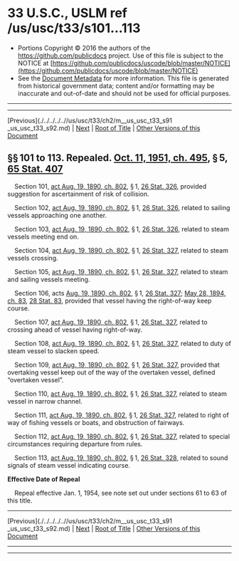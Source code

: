---
---

# 33 U.S.C., USLM ref /us/usc/t33/s101...113

* Portions Copyright © 2016 the authors of the https://github.com/publicdocs project.
  Use of this file is subject to the NOTICE at [https://github.com/publicdocs/uscode/blob/master/NOTICE](https://github.com/publicdocs/uscode/blob/master/NOTICE)
* See the [Document Metadata](././../../../..//README.md) for more information.
  This file is generated from historical government data; content and/or formatting may be inaccurate and out-of-date and should not be used for official purposes.

----------
----------

[Previous](./../../../..//us/usc/t33/ch2/m__us_usc_t33_s91 _us_usc_t33_s92.md) | [Next](./../../../..//us/usc/t33/ch2/m__us_usc_t33_s121.md) | [Root of Title](./../../../../) | [Other Versions of this Document](https://publicdocs.github.io/go/links?ns=uslm&ref=%2Fus%2Fusc%2Ft33%2Fs101...113)

## §§ 101 to 113. Repealed. [Oct. 11, 1951, ch. 495][/us/act/1951-10-11/ch495], § 5, [65 Stat. 407][/us/stat/65/407]

    Section 101, [act Aug. 19, 1890, ch. 802][/us/act/1890-08-19/ch802], § 1, [26 Stat. 326][/us/stat/26/326], provided suggestion for ascertainment of risk of collision.

    Section 102, [act Aug. 19, 1890, ch. 802][/us/act/1890-08-19/ch802], § 1, [26 Stat. 326][/us/stat/26/326], related to sailing vessels approaching one another.

    Section 103, [act Aug. 19, 1890, ch. 802][/us/act/1890-08-19/ch802], § 1, [26 Stat. 326][/us/stat/26/326], related to steam vessels meeting end on.

    Section 104, [act Aug. 19, 1890, ch. 802][/us/act/1890-08-19/ch802], § 1, [26 Stat. 327][/us/stat/26/327], related to steam vessels crossing.

    Section 105, [act Aug. 19, 1890, ch. 802][/us/act/1890-08-19/ch802], § 1, [26 Stat. 327][/us/stat/26/327], related to steam and sailing vessels meeting.

    Section 106, acts [Aug. 19, 1890, ch. 802][/us/act/1890-08-19/ch802], § 1, [26 Stat. 327][/us/stat/26/327]; [May 28, 1894, ch. 83][/us/act/1894-05-28/ch83], [28 Stat. 83][/us/stat/28/83], provided that vessel having the right-of-way keep course.

    Section 107, [act Aug. 19, 1890, ch. 802][/us/act/1890-08-19/ch802], § 1, [26 Stat. 327][/us/stat/26/327], related to crossing ahead of vessel having right-of-way.

    Section 108, [act Aug. 19, 1890, ch. 802][/us/act/1890-08-19/ch802], § 1, [26 Stat. 327][/us/stat/26/327], related to duty of steam vessel to slacken speed.

    Section 109, [act Aug. 19, 1890, ch. 802][/us/act/1890-08-19/ch802], § 1, [26 Stat. 327][/us/stat/26/327], provided that overtaking vessel keep out of the way of the overtaken vessel, defined “overtaken vessel”.

    Section 110, [act Aug. 19, 1890, ch. 802][/us/act/1890-08-19/ch802], § 1, [26 Stat. 327][/us/stat/26/327], related to steam vessel in narrow channel.

    Section 111, [act Aug. 19, 1890, ch. 802][/us/act/1890-08-19/ch802], § 1, [26 Stat. 327][/us/stat/26/327], related to right of way of fishing vessels or boats, and obstruction of fairways.

    Section 112, [act Aug. 19, 1890, ch. 802][/us/act/1890-08-19/ch802], § 1, [26 Stat. 327][/us/stat/26/327], related to special circumstances requiring departure from rules.

    Section 113, [act Aug. 19, 1890, ch. 802][/us/act/1890-08-19/ch802], § 1, [26 Stat. 328][/us/stat/26/328], related to sound signals of steam vessel indicating course.

 __Effective Date of Repeal__ 

    Repeal effective Jan. 1, 1954, see note set out under sections 61 to 63 of this title.

----------

[Previous](./../../../..//us/usc/t33/ch2/m__us_usc_t33_s91 _us_usc_t33_s92.md) | [Next](./../../../..//us/usc/t33/ch2/m__us_usc_t33_s121.md) | [Root of Title](./../../../../) | [Other Versions of this Document](https://publicdocs.github.io/go/links?ns=uslm&ref=%2Fus%2Fusc%2Ft33%2Fs101...113)

----------
----------

[/us/act/1951-10-11/ch495]: https://publicdocs.github.io/go/links?ns=uslm&ref=%2Fus%2Fact%2F1951-10-11%2Fch495
[/us/stat/65/407]: https://publicdocs.github.io/go/links?ns=uslm&ref=%2Fus%2Fstat%2F65%2F407
[/us/act/1890-08-19/ch802]: https://publicdocs.github.io/go/links?ns=uslm&ref=%2Fus%2Fact%2F1890-08-19%2Fch802
[/us/stat/26/326]: https://publicdocs.github.io/go/links?ns=uslm&ref=%2Fus%2Fstat%2F26%2F326
[/us/act/1890-08-19/ch802]: https://publicdocs.github.io/go/links?ns=uslm&ref=%2Fus%2Fact%2F1890-08-19%2Fch802
[/us/stat/26/326]: https://publicdocs.github.io/go/links?ns=uslm&ref=%2Fus%2Fstat%2F26%2F326
[/us/act/1890-08-19/ch802]: https://publicdocs.github.io/go/links?ns=uslm&ref=%2Fus%2Fact%2F1890-08-19%2Fch802
[/us/stat/26/326]: https://publicdocs.github.io/go/links?ns=uslm&ref=%2Fus%2Fstat%2F26%2F326
[/us/act/1890-08-19/ch802]: https://publicdocs.github.io/go/links?ns=uslm&ref=%2Fus%2Fact%2F1890-08-19%2Fch802
[/us/stat/26/327]: https://publicdocs.github.io/go/links?ns=uslm&ref=%2Fus%2Fstat%2F26%2F327
[/us/act/1890-08-19/ch802]: https://publicdocs.github.io/go/links?ns=uslm&ref=%2Fus%2Fact%2F1890-08-19%2Fch802
[/us/stat/26/327]: https://publicdocs.github.io/go/links?ns=uslm&ref=%2Fus%2Fstat%2F26%2F327
[/us/act/1890-08-19/ch802]: https://publicdocs.github.io/go/links?ns=uslm&ref=%2Fus%2Fact%2F1890-08-19%2Fch802
[/us/stat/26/327]: https://publicdocs.github.io/go/links?ns=uslm&ref=%2Fus%2Fstat%2F26%2F327
[/us/act/1894-05-28/ch83]: https://publicdocs.github.io/go/links?ns=uslm&ref=%2Fus%2Fact%2F1894-05-28%2Fch83
[/us/stat/28/83]: https://publicdocs.github.io/go/links?ns=uslm&ref=%2Fus%2Fstat%2F28%2F83
[/us/act/1890-08-19/ch802]: https://publicdocs.github.io/go/links?ns=uslm&ref=%2Fus%2Fact%2F1890-08-19%2Fch802
[/us/stat/26/327]: https://publicdocs.github.io/go/links?ns=uslm&ref=%2Fus%2Fstat%2F26%2F327
[/us/act/1890-08-19/ch802]: https://publicdocs.github.io/go/links?ns=uslm&ref=%2Fus%2Fact%2F1890-08-19%2Fch802
[/us/stat/26/327]: https://publicdocs.github.io/go/links?ns=uslm&ref=%2Fus%2Fstat%2F26%2F327
[/us/act/1890-08-19/ch802]: https://publicdocs.github.io/go/links?ns=uslm&ref=%2Fus%2Fact%2F1890-08-19%2Fch802
[/us/stat/26/327]: https://publicdocs.github.io/go/links?ns=uslm&ref=%2Fus%2Fstat%2F26%2F327
[/us/act/1890-08-19/ch802]: https://publicdocs.github.io/go/links?ns=uslm&ref=%2Fus%2Fact%2F1890-08-19%2Fch802
[/us/stat/26/327]: https://publicdocs.github.io/go/links?ns=uslm&ref=%2Fus%2Fstat%2F26%2F327
[/us/act/1890-08-19/ch802]: https://publicdocs.github.io/go/links?ns=uslm&ref=%2Fus%2Fact%2F1890-08-19%2Fch802
[/us/stat/26/327]: https://publicdocs.github.io/go/links?ns=uslm&ref=%2Fus%2Fstat%2F26%2F327
[/us/act/1890-08-19/ch802]: https://publicdocs.github.io/go/links?ns=uslm&ref=%2Fus%2Fact%2F1890-08-19%2Fch802
[/us/stat/26/327]: https://publicdocs.github.io/go/links?ns=uslm&ref=%2Fus%2Fstat%2F26%2F327
[/us/act/1890-08-19/ch802]: https://publicdocs.github.io/go/links?ns=uslm&ref=%2Fus%2Fact%2F1890-08-19%2Fch802
[/us/stat/26/328]: https://publicdocs.github.io/go/links?ns=uslm&ref=%2Fus%2Fstat%2F26%2F328


